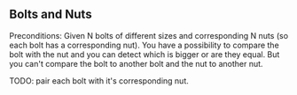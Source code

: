 ## Bolts and Nuts

Preconditions: Given N bolts of different sizes and corresponding N nuts (so
each bolt has a corresponding nut). You have a possibility to compare the bolt
with the nut and you can detect which is bigger or are they equal. But you
can't compare the bolt to another bolt and the nut to another nut.

TODO: pair each bolt with it's corresponding nut.
